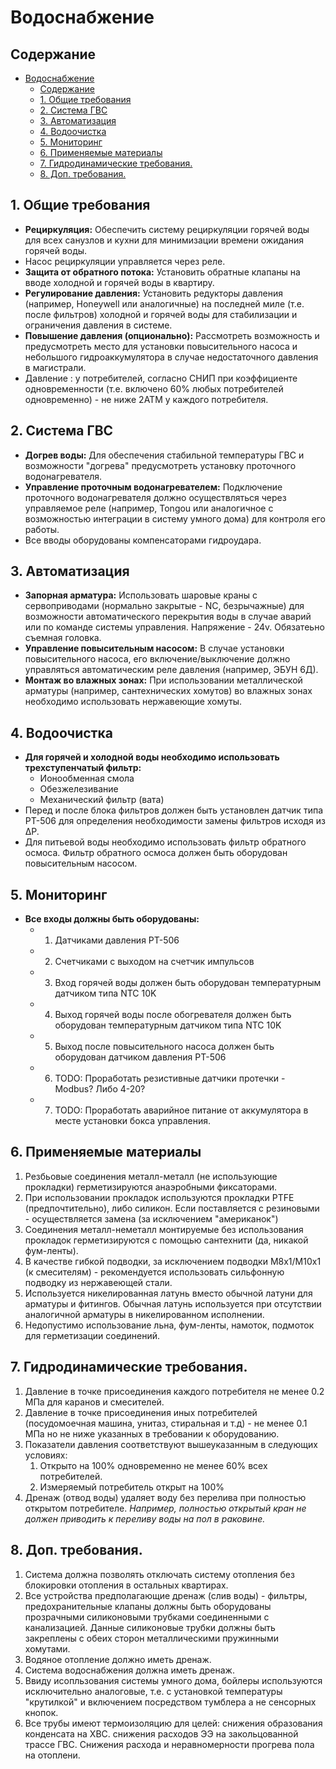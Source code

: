 # Водоснабжение

## Содержание
- [Водоснабжение](#водоснабжение)
  - [Содержание](#содержание)
  - [1. Общие требования](#1-общие-требования)
  - [2. Система ГВС](#2-система-гвс)
  - [3. Автоматизация](#3-автоматизация)
  - [4. Водоочистка](#4-водоочистка)
  - [5. Мониторинг](#5-мониторинг)
  - [6. Применяемые материалы](#6-применяемые-материалы)
  - [7. Гидродинамические требования.](#7-гидродинамические-требования)
  - [8. Доп. требования.](#8-доп-требования)

## 1. Общие требования
- **Рециркуляция:** Обеспечить систему рециркуляции горячей воды для всех санузлов и кухни для минимизации времени ожидания горячей воды.
- Насос рециркуляции управляется через реле.
- **Защита от обратного потока:** Установить обратные клапаны на вводе холодной и горячей воды в квартиру.
- **Регулирование давления:** Установить редукторы давления (например, Honeywell или аналогичные) на последней миле (т.е. после фильтров) холодной и горячей воды для стабилизации и ограничения давления в системе.
- **Повышение давления (опционально):** Рассмотреть возможность и предусмотреть место для установки повысительного насоса и небольшого гидроаккумулятора в случае недостаточного давления в магистрали.
- Давление : у потребителей, согласно СНИП при коэффициенте одновременности (т.е. включено 60% любых потребителей одновременно) - не ниже 2АТМ у каждого потребителя.


## 2. Система ГВС
- **Догрев воды:** Для обеспечения стабильной температуры ГВС и возможности "догрева" предусмотреть установку проточного водонагревателя.
- **Управление проточным водонагревателем:** Подключение проточного водонагревателя должно осуществляться через управляемое реле (например, Tongou или аналогичное с возможностью интеграции в систему умного дома) для контроля его работы.
- Все вводы оборудованы компенсаторами гидроудара.

## 3. Автоматизация
- **Запорная арматура:** Использовать шаровые краны с сервоприводами (нормально закрытые - NC, безрычажные) для возможности автоматического перекрытия воды в случае аварий или по команде системы управления. Напряжение - 24v. Обязатеьно съемная головка. 
- **Управление повысительным насосом:** В случае установки повысительного насоса, его включение/выключение должно управляться автоматическим реле давления (например, ЭБУН 6Д).
- **Монтаж во влажных зонах:** При использовании металлической арматуры (например, сантехнических хомутов) во влажных зонах необходимо использовать нержавеющие хомуты.

## 4. Водоочистка
- **Для горячей и холодной воды необходимо использовать трехступенчатый фильтр:**
  - Ионообменная смола
  - Обезжелезивание
  - Механический фильтр (вата)
- Перед и после блока фильтров должен быть установлен датчик типа PT-506 для определения необходимости замены фильтров исходя из ΔP.
- Для питьевой воды необходимо использовать фильтр обратного осмоса. Фильтр обратного осмоса должен быть оборудован повысительным насосом.

## 5. Мониторинг
- **Все входы должны быть оборудованы:**
  - 1. Датчиками давления PT-506 
  - 2. Счетчиками с выходом на счетчик импульсов
  - 3. Вход горячей воды должен быть оборудован температурным датчиком типа NTC 10K
  - 4. Выход горячей воды после обогревателя должен быть оборудован температурным датчиком типа NTC 10K
  - 5. Выход после повысительного насоса должен быть оборудован датчиком давления PT-506
  - 6. TODO: Проработать резистивные датчики протечки - Modbus? Либо 4-20?
  - 7. TODO: Проработать аварийное питание от аккумулятора в месте установки бокса управления.

## 6. Применяемые материалы
1. Резбьовые соединения металл-металл (не использующие прокладки) герметизируются анаэробными фиксаторами.
1. При использовании прокладок используются прокладки PTFE (предпочтительно), либо силикон. Если поставляется с резиновыми - осуществляется замена (за исключением "американок")
1. Соединения металл-неметалл монтируемые без использования прокладок герметизируются с помощью сантехнити (да, никакой фум-ленты).
1. В качестве гибкой подводки, за исключением подводки  M8x1/M10x1 (к смесителям) - рекомендуется использовать сильфонную подводку из нержавеющей стали. 
1. Используется никелированная латунь вместо обычной латуни для арматуры и фитингов. Обычная латунь используется при отсутствии аналогичной арматуры в никелированном исполнении.
1. Недопустимо использование льна, фум-ленты, намоток, подмоток для герметизации соединений.

## 7. Гидродинамические требования.
1. Давление в точке присоединения каждого потребителя не менее 0.2 МПа для каранов и смесителей.
2. Давление в точке присоединения иных потребителей (посудомоечная машина, унитаз, стиральная и т.д) - не менее 0.1 МПа но не ниже указанных в требовании к оборудованию.
3. Показатели давления соответствуют вышеуказанным в следующих условиях: 
   1. Открыто на 100% одновременно не менее 60% всех потребителей.
   2. Измеряемый потребитель открыт на 100%
4. Дренаж (отвод воды) удаляет воду без перелива при полностью открытом потребителе. _Например, полностью открытый кран не должен приводить к переливу воды на пол в раковине._

## 8. Доп. требования.
1. Система должна позволять отключать систему отопления без блокировки отопления в остальных квартирах.
2. Все устройства предполагающие дренаж (слив воды) - фильтры, предохранительные клапаны должны быть оборудованы 
    прозрачными силиконовыми трубками соединенными с канализацией. Данные силиконовые трубки должны быть закреплены с обеих сторон металлическими пружинными хомутами.
3. Водяное отопление должно иметь дренаж.
4. Система водоснабжения должна иметь дренаж.
5. Ввиду исопльзования системы умного дома, бойлеры используются исключительно аналоговые, т.е. с установкой температуры "крутилкой" и включением посредством тумблера а не сенсорных кнопок.
6. Все трубы имеют термоизоляцию для целей: снижения образования конденсата на ХВС. снижения расходов ЭЭ на закольцованной трассе ГВС. Снижения расхода и неравномерности прогрева пола на отоплени.